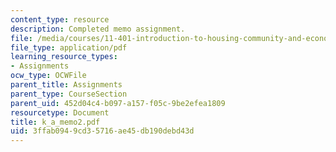 ```yaml
---
content_type: resource
description: Completed memo assignment.
file: /media/courses/11-401-introduction-to-housing-community-and-economic-development-fall-2003/3ffab0949cd35716ae45db190debd43d_k_a_memo2.pdf
file_type: application/pdf
learning_resource_types:
- Assignments
ocw_type: OCWFile
parent_title: Assignments
parent_type: CourseSection
parent_uid: 452d04c4-b097-a157-f05c-9be2efea1809
resourcetype: Document
title: k_a_memo2.pdf
uid: 3ffab094-9cd3-5716-ae45-db190debd43d
---
```


